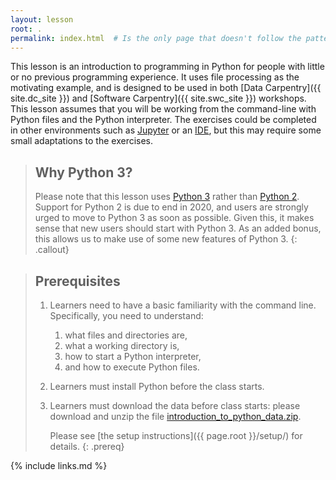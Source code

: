 ```yaml
---
layout: lesson
root: .
permalink: index.html  # Is the only page that doesn't follow the pattern /:path/index.html
---
```


This lesson is an introduction to programming in Python
for people with little or no previous programming experience.
It uses file processing as the motivating example,
and is designed to be used in both [Data Carpentry]({{ site.dc_site }})
and [Software Carpentry]({{ site.swc_site }}) workshops.
This lesson assumes that you will be working from the command-line with Python files and the Python interpreter.
The exercises could be completed in other environments such as [Jupyter][jupyter] or an [IDE][python_ide], but this may require some small adaptations to the exercises.

> ## Why Python 3?
>
> Please note that this lesson uses [Python 3][python3] rather than [Python 2][python2]. Support for Python 2 is due to end in 2020, and users are strongly urged to move to Python 3 as soon as possible. Given this, it makes sense that new users should start with Python 3. As an added bonus, this allows us to make use of some new features of Python 3.
{: .callout}

> ## Prerequisites
>
>1. Learners need to have a basic familiarity with the command line. Specifically, you need to
>   understand:
>       1. what files and directories are,
>       2. what a working directory is,
>       3. how to start a Python interpreter,
>       4. and how to execute Python files.
>
> 2. Learners must install Python before the class starts.
>
> 3. Learners must download the data before class starts:
>    please download and unzip the file
>    [introduction_to_python_data.zip]({{page.root}}/files/introduction_to_python_data.zip).
>
>    Please see [the setup instructions]({{ page.root }}/setup/)
>    for details.
{: .prereq}

{% include links.md %}

[jupyter]: https://jupyter.org/
[python2]: https://en.wikipedia.org/wiki/History_of_Python#Version_2
[python3]: https://en.wikipedia.org/wiki/History_of_Python#Version_3
[python_ide]: https://wiki.python.org/moin/IntegratedDevelopmentEnvironments
